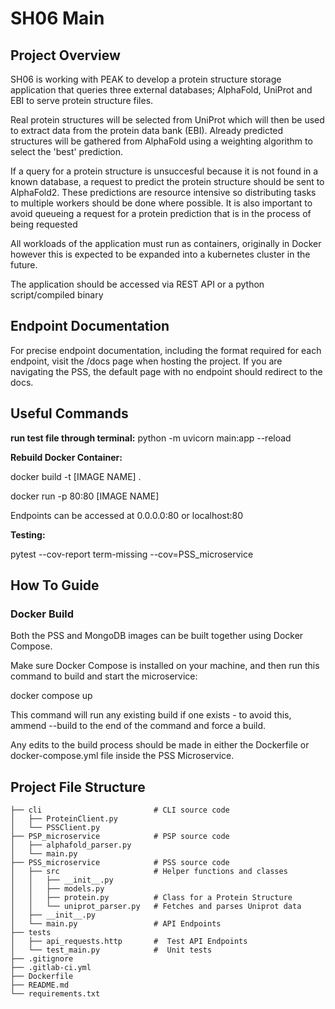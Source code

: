 # SH06 Main


## Project Overview
SH06 is working with PEAK to develop a protein structure storage application that queries three external databases; AlphaFold, UniProt and EBI to serve protein structure files. 

Real protein structures will be selected from UniProt which will then be used to extract data from the protein data bank (EBI).
Already predicted structures will be gathered from AlphaFold using a weighting algorithm to select the 'best' prediction.

If a query for a protein structure is unsuccesful because it is not found in a known database, a request to predict the protein structure should be sent to AlphaFold2. These predictions are resource intensive so distributing tasks to multiple workers should be done where possible. It is also important to avoid queueing a request for a protein prediction that is in the process of being requested

All workloads of the application must run as containers, originally in Docker however this is expected to be expanded into a kubernetes cluster in the future.

The application should be accessed via REST API or a python script/compiled binary

## Endpoint Documentation
For precise endpoint documentation, including the format required for each endpoint, visit the /docs page when hosting the project. If you are navigating the PSS, the default page with no endpoint should redirect to the docs.

## Useful Commands

**run test file through terminal:** python -m uvicorn main:app --reload

**Rebuild Docker Container:**

docker build -t [IMAGE NAME] .

docker run -p 80:80 [IMAGE NAME]

Endpoints can be accessed at 0.0.0.0:80 or localhost:80

**Testing:** 

pytest --cov-report term-missing --cov=PSS_microservice

## How To Guide

### Docker Build

Both the PSS and MongoDB images can be built together using Docker Compose.

Make sure Docker Compose is installed on your machine, and then run this command to build and start the microservice:

docker compose up

This command will run any existing build if one exists - to avoid this, ammend --build to the end of the command and force a build.

Any edits to the build process should be made in either the Dockerfile or docker-compose.yml file inside the PSS Microservice.

## Project File Structure


    ├── cli                         # CLI source code
    │   ├── ProteinClient.py
    │   └── PSSClient.py
    ├── PSP_microservice            # PSP source code
    │   ├── alphafold_parser.py
    │   └── main.py
    ├── PSS_microservice            # PSS source code
    │   ├── src                     # Helper functions and classes
    │   │   ├── __init__.py   
    │   │   ├── models.py   
    │   │   ├── protein.py          # Class for a Protein Structure
    │   │   └── uniprot_parser.py   # Fetches and parses Uniprot data
    │   ├── __init__.py   
    │   └── main.py                 # API Endpoints
    ├── tests
    │   ├── api_requests.http       #  Test API Endpoints
    │   └── test_main.py            #  Unit tests
    ├── .gitignore          
    ├── .gitlab-ci.yml   
    ├── Dockerfile   
    ├── README.md
    └── requirements.txt    
